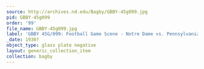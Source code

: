```yaml
---
source: http://archives.nd.edu/Bagby/GBBY-45g099.jpg
pid: GBBY-45g099
order: '99'
file_name: GBBY-45g099.jpg
label: 'GBBY 45G/099: Football Game Scene - Notre Dame vs. Pennsylvania? - 1930?'
_date: 1930?
object_type: glass plate negative
layout: generic_collection_item
collection: bagby
---
```

